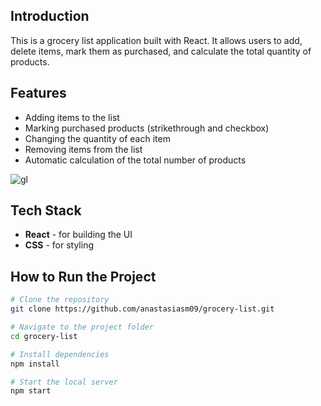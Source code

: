 ## Introduction
This is a grocery list application built with React. It allows users to add, delete items, mark them as purchased, and calculate the total quantity of products.

## Features

- Adding items to the list
- Marking purchased products (strikethrough and checkbox)
- Changing the quantity of each item
- Removing items from the list
- Automatic calculation of the total number of products

![gl](https://github.com/user-attachments/assets/53c83887-af9f-4c57-96bb-bf201483912a)


## Tech Stack

* **React** - for building the UI
* **CSS** - for styling

## How to Run the Project

```bash
# Clone the repository
git clone https://github.com/anastasiasm09/grocery-list.git

# Navigate to the project folder
cd grocery-list

# Install dependencies
npm install

# Start the local server
npm start
